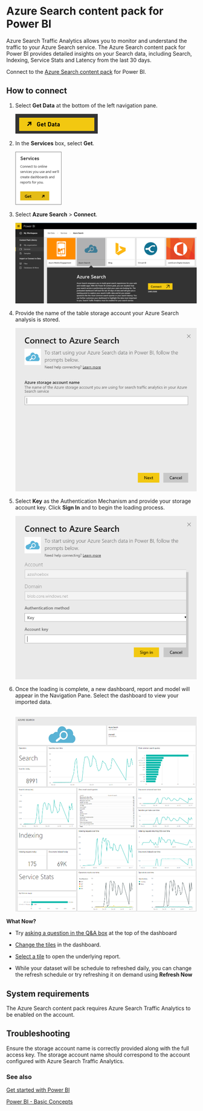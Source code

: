﻿<properties
   pageTitle="Azure Search content pack for Power BI"
   description="Azure Search content pack for Power BI"
   services="powerbi"
   documentationCenter=""
   authors="theresapalmer"
   manager="mblythe"
   editor=""
   tags=""/>

<tags
   ms.service="powerbi"
   ms.devlang="NA"
   ms.topic="article"
   ms.tgt_pltfrm="NA"
   ms.workload="powerbi"
   ms.date="01/15/2016"
   ms.author="tpalmer"/>

# Azure Search content pack for Power&nbsp;BI

Azure Search Traffic Analytics allows you to monitor and understand the traffic to your Azure Search service. The Azure Search content pack for Power BI provides detailed insights on your Search data, including Search, Indexing, Service Stats and Latency from the last 30 days.  

Connect to the [Azure Search content pack](https://app.powerbi.com/getdata/services/azure-search) for Power BI.

## How to connect
1.  Select **Get Data** at the bottom of the left navigation pane.

    ![](media/powerbi-content-pack-azure-search/PBI_GetData.png) 

2.  In the **Services** box, select **Get**.

    ![](media/powerbi-content-pack-azure-search/PBI_GetServices.png) 

3.  Select **Azure Search** \> **Connect**.

    ![](media/powerbi-content-pack-azure-search/connect.png)
    
4.  Provide the name of the table storage account your Azure Search analysis is stored. 

    ![](media/powerbi-content-pack-azure-search/params.png)

5.  Select **Key** as the Authentication Mechanism and provide your storage account key. Click **Sign In** and to begin the loading process.

    ![](media/powerbi-content-pack-azure-search/creds.png)

6.  Once the loading is complete, a new dashboard, report and model will appear in the Navigation Pane. Select the dashboard to view your imported data.

     ![](media/powerbi-content-pack-azure-search/dashboard2.png)

**What Now?**

- Try [asking a question in the Q&A box](powerbi-service-q-and-a.md) at the top of the dashboard

- [Change the tiles](powerbi-service-edit-a-tile-in-a-dashboard.md) in the dashboard.

- [Select a tile](powerbi-service-dashboard-tiles.md) to open the underlying report.

- While your dataset will be schedule to refreshed daily, you can change the refresh schedule or try refreshing it on demand using **Refresh Now**

## System requirements

The Azure Search content pack requires Azure Search Traffic Analytics to be enabled on the account. 

## Troubleshooting

Ensure the storage account name is correctly provided along with the full access key. The storage account name should correspond to the account configured with Azure Search Traffic Analytics.

### See also

[Get started with Power BI](powerbi-service-get-started.md)

[Power BI - Basic Concepts](powerbi-service-basic-concepts.md)
